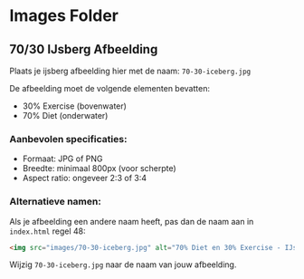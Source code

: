 # Images Folder

## 70/30 IJsberg Afbeelding

Plaats je ijsberg afbeelding hier met de naam: `70-30-iceberg.jpg`

De afbeelding moet de volgende elementen bevatten:
- 30% Exercise (bovenwater)
- 70% Diet (onderwater)

### Aanbevolen specificaties:
- Formaat: JPG of PNG
- Breedte: minimaal 800px (voor scherpte)
- Aspect ratio: ongeveer 2:3 of 3:4

### Alternatieve namen:
Als je afbeelding een andere naam heeft, pas dan de naam aan in `index.html` regel 48:
```html
<img src="images/70-30-iceberg.jpg" alt="70% Diet en 30% Exercise - IJsberg visualisatie" class="iceberg-image">
```

Wijzig `70-30-iceberg.jpg` naar de naam van jouw afbeelding.
